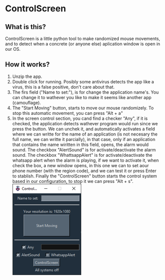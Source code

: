 # ControlScreen
## What is this?
ControlScreen is a little python tool to make randomized mouse movements, and to detect when a concrete (or anyone else) aplication window is open in our OS.

## How it works?
1) Unzip the app.
2) Double click for running. Posibly some antivirus detects the app like a virus, this is a false positive, don't care about that. 
3) The firs field ("Name to set:"), is for change the application name's. You can change it to wathever you like to make it seems like another app (camouflage).
4) The "Start Moving" button, starts to move our mouse randomizely. To stop this automatic movement, you can press "Alt + a"
5) In the screen control section, you cand find a checker "Any", if it is checked, the application detects wathever program would run since we press the button. We can unchek it, and automatically activates a field where we can writte for the name of an application (is not necesary the full name, we can writte it parcially), in that case, only if an application that contains the name wiritten in this field, opens, the alarm would sound. The checkbox "AlertSound" is for activate/deactivate the alarm sound. The checkbox "WhattsappAlert" is for activate/deactivate the whatsapp alert when the alarm is playing, if we want to activate it, when check the box, a new window opens, in this one we can to set aour phone number (with the region code), and we can test it or press Enter to stablish. Finally the "ControlScreen" button starts the control system based in our configuration, to stop it we can press "Alt + s".
![Image1](https://raw.githubusercontent.com/Aestesanti/ControlScreen/master/MDimages/controlScreen_01.png "ControlScreen_Overview")